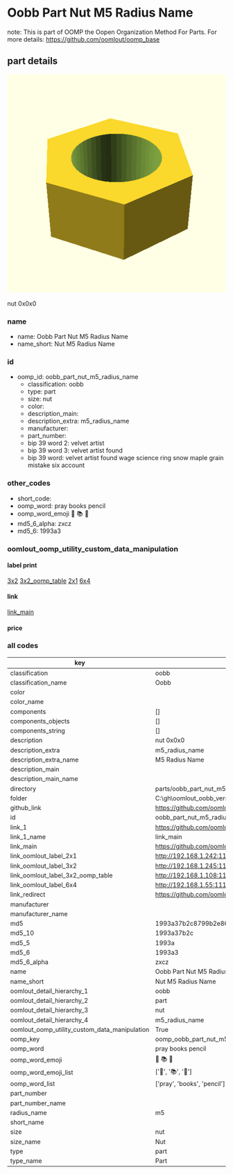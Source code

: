 # Oobb Part Nut M5 Radius Name  

note: This is part of OOMP the Oopen Organization Method For Parts. For more details: https://github.com/oomlout/oomp_base

##  part details
  

[![](3dpr.png)](3dpr.png)

nut 0x0x0



### name
* name: Oobb Part Nut M5 Radius Name
* name_short: Nut M5 Radius Name
### id
* oomp_id: oobb_part_nut_m5_radius_name
  * classification: oobb
  * type: part
  * size: nut
  * color: 
  * description_main: 
  * description_extra: m5_radius_name
  * manufacturer: 
  * part_number: 
  * bip 39 word 2: velvet artist
  * bip 39 word 3: velvet artist found
  * bip 39 word: velvet artist found wage science ring snow maple grain mistake six account

### other_codes
* short_code: 
* oomp_word: pray books pencil
* oomp_word_emoji :pray: :books: :pencil:
* md5_6_alpha: zxcz
* md5_6: 1993a3






### oomlout_oomp_utility_custom_data_manipulation
#### label print
[3x2](http://192.168.1.245:1112/?label=oomp%20zxcz)
[3x2_oomp_table](http://192.168.1.108:1112/?label=oomp%20zxcz)
[2x1](http://192.168.1.242:1112/?label=oomp%20zxcz)
[6x4](http://192.168.1.55:1112/?label=oomp%20zxcz)    

#### link

[link_main](https://github.com/oomlout/oomlout_oobb_version_4_generated_parts/tree/main/navigation_oomp/oobb/part/nut//m5_radius_name/part)                              

#### price







### all codes 
| key | value |  
| --- | --- |  
| classification | oobb |  
| classification_name | Oobb |  
| color |  |  
| color_name |  |  
| components | [] |  
| components_objects | [] |  
| components_string | [] |  
| description | nut 0x0x0 |  
| description_extra | m5_radius_name |  
| description_extra_name | M5 Radius Name |  
| description_main |  |  
| description_main_name |  |  
| directory | parts/oobb_part_nut_m5_radius_name |  
| folder | C:\gh\oomlout_oobb_version_4_generated_parts\parts\oobb_part_nut_m5_radius_name |  
| github_link | https://github.com/oomlout/oomlout_oomp_part_src/tree/main/parts/oobb_part_nut_m5_radius_name |  
| id | oobb_part_nut_m5_radius_name |  
| link_1 | https://github.com/oomlout/oomlout_oobb_version_4_generated_parts/tree/main/navigation_oomp/oobb/part/nut//m5_radius_name/part |  
| link_1_name | link_main |  
| link_main | https://github.com/oomlout/oomlout_oobb_version_4_generated_parts/tree/main/navigation_oomp/oobb/part/nut//m5_radius_name/part |  
| link_oomlout_label_2x1 | http://192.168.1.242:1112/?label=oomp%20zxcz |  
| link_oomlout_label_3x2 | http://192.168.1.245:1112/?label=oomp%20zxcz |  
| link_oomlout_label_3x2_oomp_table | http://192.168.1.108:1112/?label=oomp%20zxcz |  
| link_oomlout_label_6x4 | http://192.168.1.55:1112/?label=oomp%20zxcz |  
| link_redirect | https://github.com/oomlout/oomlout_oobb_version_4_generated_parts/tree/main/parts/hardware_nut_m5 |  
| manufacturer |  |  
| manufacturer_name |  |  
| md5 | 1993a37b2c8799b2e8607f62b8434790 |  
| md5_10 | 1993a37b2c |  
| md5_5 | 1993a |  
| md5_6 | 1993a3 |  
| md5_6_alpha | zxcz |  
| name | Oobb Part Nut M5 Radius Name |  
| name_short | Nut M5 Radius Name |  
| oomlout_detail_hierarchy_1 | oobb |  
| oomlout_detail_hierarchy_2 | part |  
| oomlout_detail_hierarchy_3 | nut |  
| oomlout_detail_hierarchy_4 | m5_radius_name |  
| oomlout_oomp_utility_custom_data_manipulation | True |  
| oomp_key | oomp_oobb_part_nut_m5_radius_name |  
| oomp_word | pray books pencil |  
| oomp_word_emoji | :pray: :books: :pencil: |  
| oomp_word_emoji_list | [':pray:', ':books:', ':pencil:'] |  
| oomp_word_list | ['pray', 'books', 'pencil'] |  
| part_number |  |  
| part_number_name |  |  
| radius_name | m5 |  
| short_name |  |  
| size | nut |  
| size_name | Nut |  
| type | part |  
| type_name | Part |  
